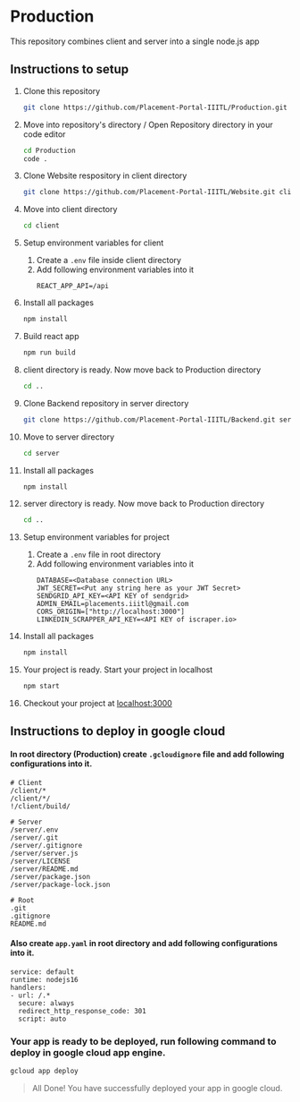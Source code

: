 # Production

This repository combines client and server into a single node.js app

## Instructions to setup

1. Clone this repository
   ```bash
   git clone https://github.com/Placement-Portal-IIITL/Production.git
   ```
2. Move into repository's directory / Open Repository directory in your code editor
   ```bash
   cd Production
   code .
   ```
3. Clone Website respository in client directory
   ```bash
   git clone https://github.com/Placement-Portal-IIITL/Website.git client
   ```
4. Move into client directory
   ```bash
   cd client
   ```
5. Setup environment variables for client
   1. Create a `.env` file inside client directory
   2. Add following environment variables into it
      ```
      REACT_APP_API=/api
      ```
6. Install all packages
   ```bash
   npm install
   ```
7. Build react app
   ```bash
   npm run build
   ```
8. client directory is ready. Now move back to Production directory
   ```bash
   cd ..
   ```
9. Clone Backend repository in server directory
   ```bash
   git clone https://github.com/Placement-Portal-IIITL/Backend.git server
   ```
10. Move to server directory
    ```bash
    cd server
    ```
11. Install all packages
    ```bash
    npm install
    ```
12. server directory is ready. Now move back to Production directory
    ```bash
    cd ..
    ```
13. Setup environment variables for project

    1. Create a `.env` file in root directory
    2. Add following environment variables into it
       ```
       DATABASE=<Database connection URL>
       JWT_SECRET=<Put any string here as your JWT Secret>
       SENDGRID_API_KEY=<API KEY of sendgrid>
       ADMIN_EMAIL=placements.iiitl@gmail.com
       CORS_ORIGIN=["http://localhost:3000"]
       LINKEDIN_SCRAPPER_API_KEY=<API KEY of iscraper.io>
       ```

14. Install all packages
    ```bash
    npm install
    ```
15. Your project is ready. Start your project in localhost
    ```bash
    npm start
    ```
16. Checkout your project at [localhost:3000](http://localhost:3000)

## Instructions to deploy in google cloud

#### In root directory (Production) create `.gcloudignore` file and add following configurations into it.

```
# Client
/client/*
/client/*/
!/client/build/

# Server
/server/.env
/server/.git
/server/.gitignore
/server/server.js
/server/LICENSE
/server/README.md
/server/package.json
/server/package-lock.json

# Root
.git
.gitignore
README.md
```

#### Also create `app.yaml` in root directory and add following configurations into it.

```
service: default
runtime: nodejs16
handlers:
- url: /.*
  secure: always
  redirect_http_response_code: 301
  script: auto
```

### Your app is ready to be deployed, run following command to deploy in google cloud app engine.

```bash
gcloud app deploy
```

> All Done! You have successfully deployed your app in google cloud.
